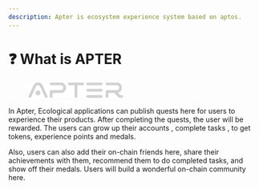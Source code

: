 ```yaml
---
description: Apter is ecosystem experience system based on aptos.
---
```


# ❓ What is APTER

<figure><img src="../.gitbook/assets/apter.png" alt=""><figcaption></figcaption></figure>

In Apter, Ecological applications can publish quests here for users to experience their products. After completing the quests, the user will be rewarded. The users can grow up their accounts , complete tasks , to get tokens, experience points and medals.

Also, users can also add their on-chain friends here, share their achievements with them, recommend them to do completed tasks, and show off their medals. Users will build a wonderful on-chain community here.

